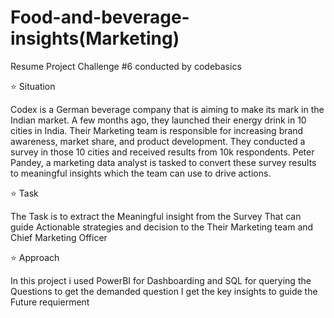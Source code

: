 # Food-and-beverage-insights(Marketing)
Resume Project Challenge #6 conducted by codebasics

⭐ Situation

 Codex is a German beverage company that is aiming to make its mark in the Indian market. A few months ago, they launched their energy drink in 10 cities in India.
 Their Marketing team is responsible for increasing brand awareness, market share, and product development. They conducted a survey in those 10 cities and received results 
 from 10k respondents. Peter Pandey, a marketing data analyst is tasked to convert these survey results to meaningful insights which the team can use to drive actions.

⭐ Task

  The Task is to extract the Meaningful insight from the Survey That can guide Actionable strategies and decision to the Their Marketing team and Chief Marketing Officer

⭐ Approach
   
   In this project i used PowerBI for Dashboarding and SQL for querying the Questions to get the demanded question I get the key insights to guide the Future requierment



